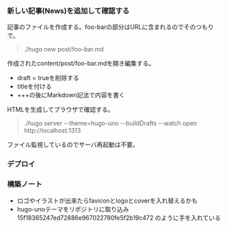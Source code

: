 ### 新しい記事(News)を追加して確認する

記事のファイルを作成する。foo-barの部分はURLに含まれるのでそのつもりで。

> ./hugo new post/foo-bar.md

作成されたcontent/post/foo-bar.mdを開き編集する。

* draft = trueを削除する
* titleを付ける
* +++の後にMarkdown記法で内容を書く

HTMLを生成してブラウザで確認する。

> ./hugo server --theme=hugo-uno --buildDrafts --watch
> open http://localhost:1313

ファイル監視しているのでサーバ再起動は不要。

### デプロイ

### 構築ノート

* ロゴやイラストが出来たらfaviconとlogoとcoverを入れ替えるかも
* hugo-unoテーマをリポジトリに取り込み 15f18365247ed72886e967022780fe5f2b19c472 のように手を入れている
